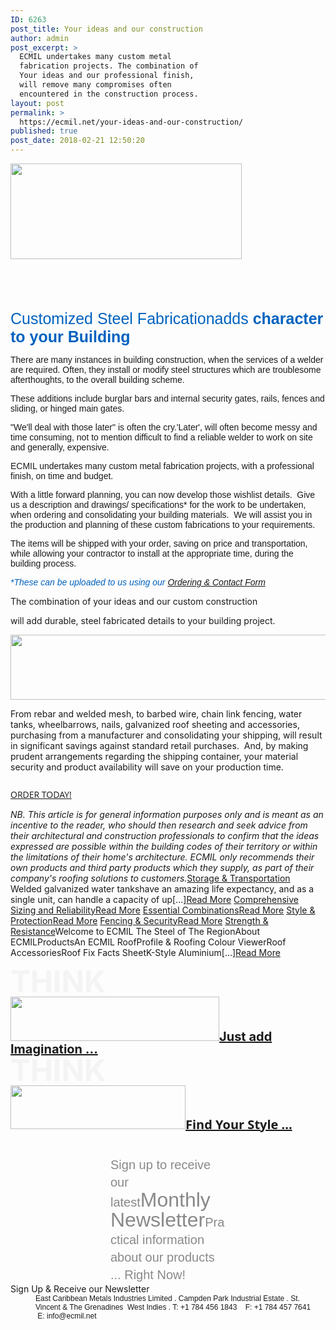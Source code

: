 ```yaml
---
ID: 6263
post_title: Your ideas and our construction
author: admin
post_excerpt: >
  ECMIL undertakes many custom metal
  fabrication projects. The combination of
  Your ideas and our professional finish,
  will remove many compromises often
  encountered in the construction process.
layout: post
permalink: >
  https://ecmil.net/your-ideas-and-our-construction/
published: true
post_date: 2018-02-21 12:50:20
---
```

<span class="tve_image_frame"><img class="tve_image" style="width: 370px;" src="http://ecmil.net/master/wp-content/uploads/2018/02/master41-4.png" alt="" width="370" height="153" /></span>
<h2 class="tve_menu_title tve_p_center"></h2>
&nbsp;
<h3 class="tve_p_center" style="font-size: 25px; line-height: 25px;"></h3>
<h3 class="tve_p_center" style="font-size: 25px; line-height: 25px;" data-unit="px"></h3>
<h3 class="tve_p_center" style="font-size: 25px; line-height: 38px;"></h3>
<h3 class="tve_p_center" style="line-height: 38px;" data-unit="px"></h3>
<h3 class="tve_p_center" style="line-height: 38px; color: #2c8ff4;" data-unit="px"></h3>
<p data-css="tve-u-161ba6b33ac"><span style="font-family: Arial,Helvetica,sans-serif;" data-css="tve-u-161ba6b8d1b"><span style="font-size: 25px; color: #0062bf;" data-css="tve-u-161ba6bd3d1">Customized Steel Fabricationadds</span><strong><span style="font-size: 25px; color: #0062bf;" data-css="tve-u-161ba6bd41e"> character to your Building</span></strong></span></p>
<p data-css="tve-u-161ba6b33b2"><span style="font-family: Arial,Helvetica,sans-serif;" data-css="tve-u-161ba6b91a4"><span data-css="tve-u-161ba6b8d65">There are many instances in building construction, when the services of a welder are required. Often, they install or modify steel structures which are troublesome afterthoughts, to the overall building scheme.</span></span></p>
<p data-css="tve-u-161ba6b33b4"><span style="font-family: Arial,Helvetica,sans-serif;" data-css="tve-u-161ba6b91ec"><span data-css="tve-u-161ba6b8dad">These additions include burglar bars and internal security gates, rails, fences and sliding, or hinged main gates. </span></span></p>
<p data-css="tve-u-161ba6b33b6"><span style="font-family: Arial,Helvetica,sans-serif;" data-css="tve-u-161ba6b8e39">"We'll deal with those later" is often the cry.'Later', will often become messy and time consuming, not to mention difficult to find a reliable welder to work on site and generally, expensive.</span></p>
<p data-css="tve-u-161ba6cd6bd"><span style="font-family: Arial,Helvetica,sans-serif;" data-css="tve-u-161ba6cb2ed">ECMIL undertakes many custom metal fabrication projects, with a professional finish, on time and budget.  </span></p>
<p data-css="tve-u-161ba6cd6c3"><span style="font-family: Arial,Helvetica,sans-serif;" data-css="tve-u-161ba6cbb4c"><span data-css="tve-u-161ba6cb33d">With a little forward planning, you can now develop those wishlist details.  Give us a description and drawings/ specifications* </span></span><span style="font-family: Arial,Helvetica,sans-serif;" data-css="tve-u-161ba6cbb4c"><span data-css="tve-u-161ba6cb33d">for the work to be undertaken, when ordering and consolidating your building materials.  We will assist you in the production </span></span><span style="font-family: Arial,Helvetica,sans-serif;" data-css="tve-u-161ba6cbb4c"><span data-css="tve-u-161ba6cb33d">and planning of these custom fabrications to your requirements.</span></span></p>
<p data-css="tve-u-161ba6cd6c5"><span style="font-family: Arial,Helvetica,sans-serif;" data-css="tve-u-161ba6cbbe0"><span data-css="tve-u-161ba6cb3ce">The items will be shipped with your order, saving on price and transportation, while allowing your contractor to install at the appropriate time, during the building process.</span></span></p>
<p data-css="tve-u-161ba6cd6c7"><span style="font-family: Arial,Helvetica,sans-serif;" data-css="tve-u-161ba6cbc29"><span data-css="tve-u-161ba6cb417"><em><span style="color: #0062bf;" data-css="tve-u-161ba6d259a">*These can be uploaded to us using our</span> </em></span></span><a href="http://ecmil.net/form/"><em><span style="font-family: Arial,Helvetica,sans-serif;" data-css="tve-u-161ba6cb45f">Ordering &amp; Contact Form</span></em></a></p>
<p data-css="tve-u-161ba6dfbf2">The combination of your ideas and our custom construction</p>
<p data-css="tve-u-161ba6dfbf7">will add durable, steel fabricated details to your building project.</p>
<span class="tve_image_frame"><img class="tve_image" style="width: 600px;" src="http://ecmil.net/master/wp-content/uploads/2018/02/directtoyou-4.png" alt="" width="600" height="104" /></span>
<p data-css="tve-u-161ba6a2f8d">From rebar and welded mesh, to barbed wire, chain link fencing, water tanks, wheelbarrows, nails, galvanized roof sheeting and accessories, purchasing from a manufacturer and consolidating your shipping, will result in significant savings against standard retail purchases.  And, by making prudent arrangements regarding the shipping container, your material security and product availability will save on your production time.</p>

<h2 class="tve_p_center" style="font-size: 18px; line-height: 27px; color: #151515;"></h2>
<a class="tcb-button-link" href="http://ecmil.net/form/" rel="" data-css="tve-u-161b90c9dc6"><span class="tcb-button-texts"><span class="tcb-button-text thrv-inline-text" data-tve-custom-colour="12490113"><span style="font-family: 'Open Sans'; font-weight: 400;" data-css="tve-u-161b92768ae">ORDER TODAY!</span></span></span></a>

<em>NB. This article is for general information purposes only and is meant as an incentive to the reader, who should then research and seek advice from their architectural and construction professionals to confirm that the ideas expressed are possible within the building codes of their territory or within the limitations of their home's architecture. ECMIL only recommends their own products and third party products which they supply, as part of their company's roofing solutions to customers.</em><a href="http://ecmil.net/storage-transportation/">Storage &amp; Transportation</a>  Welded galvanized water tankshave an amazing life expectancy, and as a single unit, can handle a capacity of up[...]<a href="http://ecmil.net/storage-transportation/">Read More</a> <a href="http://ecmil.net/comprehensive-sizing-and-reliability/">Comprehensive Sizing and Reliability</a><a href="http://ecmil.net/comprehensive-sizing-and-reliability/">Read More</a> <a href="http://ecmil.net/essential-combinations/">Essential Combinations</a><a href="http://ecmil.net/essential-combinations/">Read More</a> <a href="http://ecmil.net/style-protection/">Style &amp; Protection</a><a href="http://ecmil.net/style-protection/">Read More</a> <a href="http://ecmil.net/fencing-security/">Fencing &amp; Security</a><a href="http://ecmil.net/fencing-security/">Read More</a> <a href="http://ecmil.net/strength-resistance/">Strength &amp; Resistance</a>Welcome to ECMIL The Steel of The RegionAbout ECMILProductsAn ECMIL RoofProfile &amp; Roofing Colour ViewerRoof AccessoriesRoof Fix Facts SheetK-Style Aluminium[...]<a href="http://ecmil.net/strength-resistance/">Read More</a>
<h1 class="rft tve_p_center" style="font-size: 48px; line-height: 48px; margin-top: 0px !important; margin-bottom: 0px !important; color: #f4f4f4;" data-css="tve-u-161b91cb0f5" data-unit="px"><span class="tve_custom_font_size rft" style="font-size: 48px; font-weight: bold;"><span style="font-weight: bold;">​</span>THINK</span></h1>
<span class="tve_image_frame"><img class="tve_image" style="width: 334px;" src="http://ecmil.net/master/wp-content/uploads/2018/02/z2-4.png" alt="" width="334" height="71" /></span><a class="tcb-button-link" style="font-size: 20px; line-height: 20px;" href="http://ecmil.net/zincalume" rel="" data-css="tve-u-161b91ec318"><span class="tcb-button-texts"><span class="tcb-button-text thrv-inline-text" data-tve-custom-colour="99313492" data-css="tve-u-161b9200660"><span style="font-weight: bold;">J</span><span style="font-weight: bold; font-style: normal;">ust ad​d Imagination ...</span></span></span></a>
<h1 class="rft tve_p_center" style="font-size: 48px; line-height: 48px; margin-top: 0px !important; margin-bottom: 0px !important; color: #f4f4f4;" data-css="tve-u-161b9383ebd" data-unit="px"><span class="tve_custom_font_size rft" style="font-size: 48px; font-weight: bold;">THINK</span></h1>
<span class="tve_image_frame"><img class="tve_image" style="width: 280px;" src="http://ecmil.net/master/wp-content/uploads/2018/02/c-4.png" alt="" width="280" height="70" /></span><a class="tcb-button-link" style="font-size: 20px; line-height: 20px;" href="http://ecmil.net/ecmil-roofing/" rel="" data-css="tve-u-161b91e6f87"><span class="tcb-button-texts"><span class="tcb-button-text thrv-inline-text" data-tve-custom-colour="75049421" data-css="tve-u-161b9208b51"><span style="font-family: 'Open Sans'; font-weight: bold; font-style: normal;" data-css="tve-u-161b91f5889">Find Your Style ...</span></span></span></a>
<p class="tve_p_center" style="color: #898989; font-size: 20px; line-height: 28px; margin: 40px 160px 0px !important;" data-unit="px"><span style="font-family: Arial,Helvetica,sans-serif;" data-css="tve-u-161b9391314">Sign up to receive our latest</span><span class="tve_custom_font_size rft" style="font-size: 32px;" data-css="tve-u-161b9391378"><span class="italic_text"><span style="font-family: Arial,Helvetica,sans-serif;" data-css="tve-u-161b93913d3">Monthly Newsletter</span></span></span><span class="tve_custom_font_size rft" style="font-size: 32px;" data-css="tve-u-161b9391430"><span class="italic_text"><span class="tve_custom_font_size" style="font-size: 20px;" data-css="tve-u-161b939148c"><span style="font-family: Arial,Helvetica,sans-serif;" data-css="tve-u-161b939440e">Practical information about our products ... </span><span style="font-family: Arial,Helvetica,sans-serif;" data-css="tve-u-161b939446c">Right Now!</span></span></span></span></p>
Sign Up &amp; Receive our Newsletter
<p class="tve_p_center" style="margin: 0px 0px 0px 40px; border: none; padding: 0px; font-size: 12px; font-family: Arial, Helvetica, sans-serif; text-align: left;">East Caribbean Metals Industries Limited . Campden Park Industrial Estate . St. Vincent &amp; The Grenadines  West Indies . T: +1 784 456 1843    F: +1 784 457 7641    E: info@ecmil.net</p>